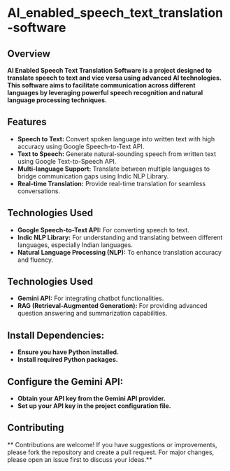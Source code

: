 # AI_enabled_speech_text_translation-software

## Overview
**AI Enabled Speech Text Translation Software is a project designed to translate speech to text and vice versa using advanced AI technologies. This software aims to facilitate communication across different languages by leveraging powerful speech recognition and natural language processing techniques.**

## Features
- **Speech to Text:** Convert spoken language into written text with high accuracy using Google Speech-to-Text API.
- **Text to Speech:** Generate natural-sounding speech from written text using Google Text-to-Speech API.
- **Multi-language Support:** Translate between multiple languages to bridge communication gaps using Indic NLP Library.
- **Real-time Translation:** Provide real-time translation for seamless conversations.

## Technologies Used
- **Google Speech-to-Text API:** For converting speech to text.
- **Indic NLP Library:** For understanding and translating between different languages, especially Indian languages.
- **Natural Language Processing (NLP):** To enhance translation accuracy and fluency.

## Technologies Used
- **Gemini API:** For integrating chatbot functionalities.
- **RAG (Retrieval-Augmented Generation):** For providing advanced question answering and summarization capabilities.

## Install Dependencies:

- **Ensure you have Python installed.**
- **Install required Python packages.**

## Configure the Gemini API:

- **Obtain your API key from the Gemini API provider.**
- **Set up your API key in the project configuration file.**

## Contributing

** Contributions are welcome! If you have suggestions or improvements, please fork the repository and create a pull request. For major changes, please open an issue first to discuss your ideas.**
